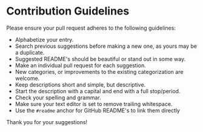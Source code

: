 # Contribution Guidelines

Please ensure your pull request adheres to the following guidelines:

- Alphabetize your entry.
- Search previous suggestions before making a new one, as yours may be a duplicate.
- Suggested README's should be beautiful or stand out in some way.
- Make an individual pull request for each suggestion.
- New categories, or improvements to the existing categorization are welcome.
- Keep descriptions short and simple, but descriptive.
- Start the description with a capital and end with a full stop/period.
- Check your spelling and grammar.
- Make sure your text editor is set to remove trailing whitespace.
- Use the `#readme` anchor for GitHub README's to link them directly

Thank you for your suggestions!
